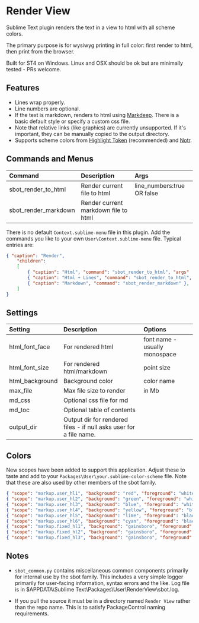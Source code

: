# Render View

Sublime Text plugin renders the text in a view to html with all scheme colors.

The primary purpose is for wysiwyg printing in full color: first render to html, then print from the browser.

Built for ST4 on Windows. Linux and OSX should be ok but are minimally tested - PRs welcome.


## Features

- Lines wrap properly.
- Line numbers are optional.
- If the text is markdown, renders to html using [Markdeep](https://casual-effects.com/markdeep/).
  There is a basic default style or specify a custom css file.
- Note that relative links (like graphics) are currently unsupported. If it's important, they can be
  manually copied to the output directory.
- Supports scheme colors from [Highlight Token](https://github.com/cepthomas/SbotHighlight) (recommended)
  and [Notr](https://github.com/cepthomas/Notr).


## Commands and Menus

| Command                    | Description                          | Args                        |
| :--------                  | :-------                             | :-----                      |
| sbot_render_to_html        | Render current file to html          | line_numbers:true OR false  |
| sbot_render_markdown       | Render current markdown file to html |                             |

There is no default `Context.sublime-menu` file in this plugin.
Add the commands you like to your own `User\Context.sublime-menu` file. Typical entries are:
``` json
{ "caption": "Render",
    "children":
    [
        { "caption": "Html", "command": "sbot_render_to_html", "args" : { "line_numbers": false } },
        { "caption": "Html + Lines", "command": "sbot_render_to_html", "args" : { "line_numbers": true } },
        { "caption": "Markdown", "command": "sbot_render_markdown" },
    ]
}
```


## Settings

| Setting         | Description                | Options                                 |
| :--------       | :-------                   | :------                                 |
| html_font_face  | For rendered html          | font name - usually monospace           |
| html_font_size  | For rendered html/markdown | point size                              |
| html_background | Background color           | color name                              |
| max_file        | Max file size to render    | in Mb                                   |
| md_css          | Optional css file for md   |                                         |
| md_toc          | Optional table of contents |                                         |
| output_dir      | Output dir for rendered files - if null asks user for a file name. | |


## Colors

New scopes have been added to support this application. Adjust these to taste and add
to your `Packages\User\your.sublime-color-scheme` file.  Note that these are also used by other
members of the sbot family.

``` json
{ "scope": "markup.user_hl1", "background": "red", "foreground": "white" },
{ "scope": "markup.user_hl2", "background": "green", "foreground": "white" },
{ "scope": "markup.user_hl3", "background": "blue", "foreground": "white" },
{ "scope": "markup.user_hl4", "background": "yellow", "foreground": "black" },
{ "scope": "markup.user_hl5", "background": "lime", "foreground": "black" },
{ "scope": "markup.user_hl6", "background": "cyan", "foreground": "black" },
{ "scope": "markup.fixed_hl1", "background": "gainsboro", "foreground": "red" },
{ "scope": "markup.fixed_hl2", "background": "gainsboro", "foreground": "green" },
{ "scope": "markup.fixed_hl3", "background": "gainsboro", "foreground": "blue" },
```

## Notes

- `sbot_common.py` contains miscellaneous common components primarily for internal use by the sbot family.
  This includes a very simple logger primarily for user-facing information, syntax errors and the like.
  Log file is in $APPDATA\Sublime Text\Packages\User\RenderView\sbot.log.

- If you pull the source it must be in a directory named `Render View` rather than the repo name.
  This is to satisfy PackageControl naming requirements.
